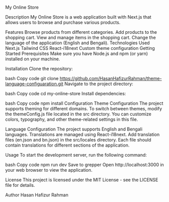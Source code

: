 My Online Store

Description
My Online Store is a web application built with Next.js that allows users to browse and purchase various products.

Features
Browse products from different categories.
Add products to the shopping cart.
View and manage items in the shopping cart.
Change the language of the application (English and Bengali).
Technologies Used
Next.js
Tailwind CSS
React-i18next
Custom theme configuration
Getting Started
Prerequisites
Make sure you have Node.js and npm (or yarn) installed on your machine.

Installation
Clone the repository:

bash
Copy code
git clone https://github.com/HasanHafizurRahman/theme-language-configuaration.git
Navigate to the project directory:

bash
Copy code
cd my-online-store
Install dependencies:

bash
Copy code
npm install
Configuration
Theme Configuration
The project supports theming for different domains. To switch between themes, modify the themeConfig.js file located in the src directory. You can customize colors, typography, and other theme-related settings in this file.

Language Configuration
The project supports English and Bengali languages. Translations are managed using React-i18next. Add translation files (en.json and bn.json) in the src/locales directory. Each file should contain translations for different sections of the application.

Usage
To start the development server, run the following command:

bash
Copy code
npm run dev
Save to grepper
Open http://localhost:3000 in your web browser to view the application.

License
This project is licensed under the MIT License - see the LICENSE file for details.

Author
Hasan Hafizur Rahman